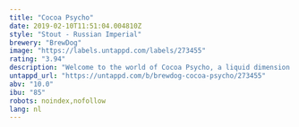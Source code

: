 ```yaml
---
title: "Cocoa Psycho"
date: 2019-02-10T11:51:04.004810Z
style: "Stout - Russian Imperial"
brewery: "BrewDog"
image: "https://labels.untappd.com/labels/273455"
rating: "3.94"
description: "Welcome to the world of Cocoa Psycho, a liquid dimension where pure indulgence reigns.  This Imperial Stout borrows from the voluptuary decadence of 18th Century Russia, with its extravagantly smooth blend of crushed coffee beans, cacao nibs and dark malts.  Dig past the infusions of vanilla pods and toasted oak chips and eventually you’ll come face to face with the madness required to make this beer: a kind of depraved logic that would make Rasputin himself proud.  To fully unleash the aromas and bittersweet luxury of this stout we recommend drinking it from a stemmed beer glass before taking a sledgehammer to a Faberge egg.  Malts: Extra Pale, Wheat, Cara, Smoked, Black and Roasted Barley  Hops: Cascade, Fuggles and Goldings"
untappd_url: "https://untappd.com/b/brewdog-cocoa-psycho/273455"
abv: "10.0"
ibu: "85"
robots: noindex,nofollow
lang: nl
---
```

